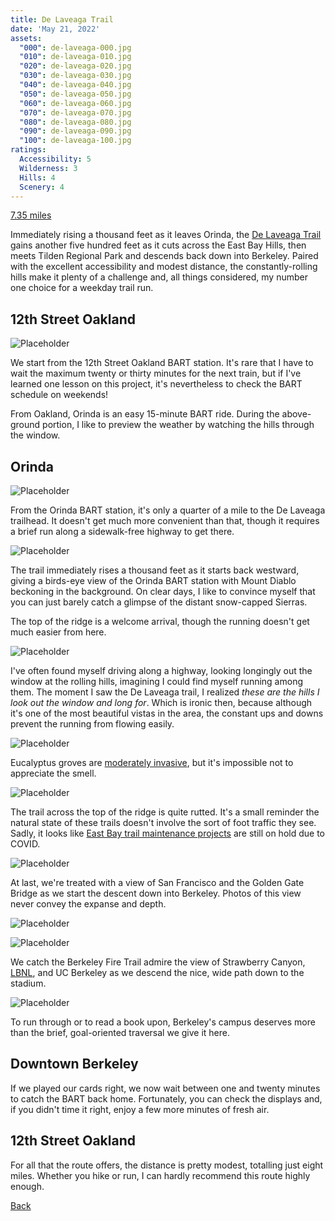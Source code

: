 ```yaml
---
title: De Laveaga Trail
date: 'May 21, 2022'
assets:
  "000": de-laveaga-000.jpg
  "010": de-laveaga-010.jpg
  "020": de-laveaga-020.jpg
  "030": de-laveaga-030.jpg
  "040": de-laveaga-040.jpg
  "050": de-laveaga-050.jpg
  "060": de-laveaga-060.jpg
  "070": de-laveaga-070.jpg
  "080": de-laveaga-080.jpg
  "090": de-laveaga-090.jpg
  "100": de-laveaga-100.jpg
ratings:
  Accessibility: 5
  Wilderness: 3
  Hills: 4
  Scenery: 4
---
```


<span data-behavior="introduction"></span>

[7.35 miles](https://www.gaiagps.com/datasummary/track/6330342820b20aa00b80150ade4e545e/?layer=GaiaTopoRasterFeet)

Immediately rising a thousand feet as it leaves Orinda, the [De Laveaga Trail](https://www.ebmud.com/recreation/east-bay/east-bay-trails) gains another five hundred feet as it cuts across the East Bay Hills, then meets Tilden Regional Park and descends back down into Berkeley. Paired with the excellent accessibility and modest distance, the constantly-rolling hills make it plenty of a challenge and, all things considered, my number one choice for a weekday trail run.


<span data-behavior="anchor" data-feature-index="0" data-mile-position="0"></span>

## 12th Street Oakland

<span data-behavior="anchor" data-feature-index="0" data-mile-position="0"></span>

![Placeholder](de-laveaga-000.jpg)

We start from the 12th Street Oakland BART station. It's rare that I have to wait the maximum twenty or thirty minutes for the next train, but if I've learned one lesson on this project, it's nevertheless to check the BART schedule on weekends!

From Oakland, Orinda is an easy 15-minute BART ride. During the above-ground portion, I like to preview the weather by watching the hills through the window.

<span data-behavior="anchor" data-feature-index="1" data-mile-position="0"></span>
## Orinda

<span data-behavior="anchor" data-feature-index="1" data-mile-position="0.5"></span>

![Placeholder](de-laveaga-010.jpg)

From the Orinda BART station, it's only a quarter of a mile to the De Laveaga trailhead. It doesn't get much more convenient than that, though it requires a brief run along a sidewalk-free highway to get there.


<span data-behavior="anchor" data-feature-index="1" data-mile-position="1"></span>
![Placeholder](de-laveaga-020.jpg)

The trail immediately rises a thousand feet as it starts back westward, giving a birds-eye view of the Orinda BART station with Mount Diablo beckoning in the background. On clear days, I like to convince myself that you can just barely catch a glimpse of the distant snow-capped Sierras.


<span data-behavior="anchor" data-feature-index="1" data-mile-position="2.01"></span>
The top of the ridge is a welcome arrival, though the running doesn't get much easier from here.

![Placeholder](de-laveaga-030.jpg)

I've often found myself driving along a highway, looking longingly out the window at the rolling hills, imagining I could find myself running among them. The moment I saw the De Laveaga trail, I realized _these are the hills I look out the window and long for_. Which is ironic then, because although it's one of the most beautiful vistas in the area, the constant ups and downs prevent the running from flowing easily.


<span data-behavior="anchor" data-feature-index="1" data-mile-position="2.8"></span>
![Placeholder](de-laveaga-040.jpg)

Eucalyptus groves are [moderately invasive](https://www.kqed.org/news/11644927/eucalyptus-how-californias-most-hated-tree-took-root-2), but it's impossible not to appreciate the smell.


<span data-behavior="anchor" data-feature-index="1" data-mile-position="3.15"></span>
![Placeholder](de-laveaga-050.jpg)

The trail across the top of the ridge is quite rutted. It's a small reminder the natural state of these trails doesn't involve the sort of foot traffic they see. Sadly, it looks like [East Bay trail maintenance projects](https://www.ebparks.org/trail-maintenance-volunteers) are still on hold due to COVID.

<span data-behavior="anchor" data-feature-index="1" data-mile-position="3.5"></span>
![Placeholder](de-laveaga-060.jpg)

At last, we're treated with a view of San Francisco and the Golden Gate Bridge as we start the descent down into Berkeley. Photos of this view never convey the expanse and depth.

<span data-behavior="anchor" data-feature-index="1" data-mile-position="4.1"></span>
![Placeholder](de-laveaga-070.jpg)

![Placeholder](de-laveaga-080.jpg)

We catch the Berkeley Fire Trail admire the view of Strawberry Canyon, [LBNL](https://www.lbl.gov/), and UC Berkeley as we descend the nice, wide path down to the stadium.


<span data-behavior="anchor" data-feature-index="1" data-mile-position="7.15"></span>
![Placeholder](de-laveaga-090.jpg)

To run through or to read a book upon, Berkeley's campus deserves more than the brief, goal-oriented traversal we give it here.

<span data-behavior="anchor" data-feature-index="2" data-mile-position="0"></span>

## Downtown Berkeley

<span data-behavior="anchor" data-feature-index="2" data-mile-position="0"></span>

If we played our cards right, we now wait between one and twenty minutes to catch the BART back home. Fortunately, you can check the displays and, if you didn't time it right, enjoy a few more minutes of fresh air.


<span data-behavior="anchor" data-feature-index="2" data-mile-position="10"></span>

## 12th Street Oakland

<span data-behavior="conclusion"></span>

For all that the route offers, the distance is pretty modest, totalling just eight miles. Whether you hike or run, I can hardly recommend this route highly enough.



[Back]()
